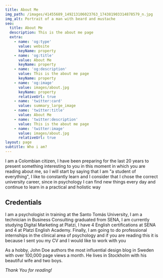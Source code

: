 ```yaml
---
title: About Me
img_path: /images/41455689_149213106023763_174381903314878579_n.jpg
img_alt: Portrait of a man with beard and mustache
seo:
  title: About Me
  description: This is the about me page
  extra:
    - name: 'og:type'
      value: website
      keyName: property
    - name: 'og:title'
      value: About Me
      keyName: property
    - name: 'og:description'
      value: This is the about me page
      keyName: property
    - name: 'og:image'
      value: images/about.jpg
      keyName: property
      relativeUrl: true
    - name: 'twitter:card'
      value: summary_large_image
    - name: 'twitter:title'
      value: About Me
    - name: 'twitter:description'
      value: This is the about me page
    - name: 'twitter:image'
      value: images/about.jpg
      relativeUrl: true
layout: page
subtitle: Who i am?
---
```

I am a Colombian citizen, I have been preparing for the last 20 years to present something interesting to you in this moment in which you are reading about me, so I will start by saying that I am "a student of everything", I like to constantly learn and I consider that I chose the correct university career, since in psychology I can find new things every day and continue to learn in a practical and holistic way

## **Credentials**

I am a psychologist in training at the Santo Tomás University, I am a technician in Business Consulting graduated from SENA, I am currently studying Digital Marketing at Platzi, I have 4 English certifications at SENA and 4 at Platzi English Academy. Finally, I am going to do professional internships in the clinical area of psychology and if you are reading this it is because I sent you my CV and I would like to work with you

As a hobby, John Doe authors the most influential design blog in Sweden with over 100,000 page views a month. He lives in Stockholm with his beautiful wife and two boys.

*Thank You for reading!*
